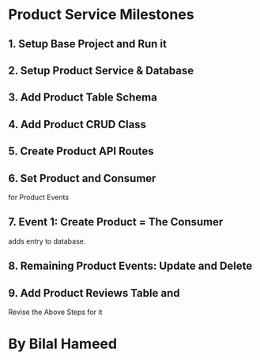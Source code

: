 # Product Service Milestones


## 1. Setup Base Project and Run it


## 2. Setup Product Service & Database


## 3. Add Product Table Schema


## 4. Add Product CRUD Class



## 5. Create Product API Routes


## 6. Set Product and Consumer 
for Product Events


## 7. Event 1: Create Product = The Consumer
adds entry to database.


## 8. Remaining Product Events: Update and Delete


## 9. Add Product Reviews Table and 
Revise the Above Steps for it


# By Bilal Hameed